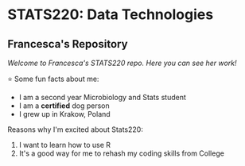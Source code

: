 # STATS220: Data Technologies
## Francesca's Repository

*Welcome to Francesca's STATS220 repo. Here you can see her work!*

⭐ Some fun facts about me: 
- I am a second year Microbiology and Stats student
- I am a **certified** dog person
- I grew up in Krakow, Poland

Reasons why I'm excited about Stats220:
1. I want to learn how to use R
2. It's a good way for me to rehash my coding skills from College






